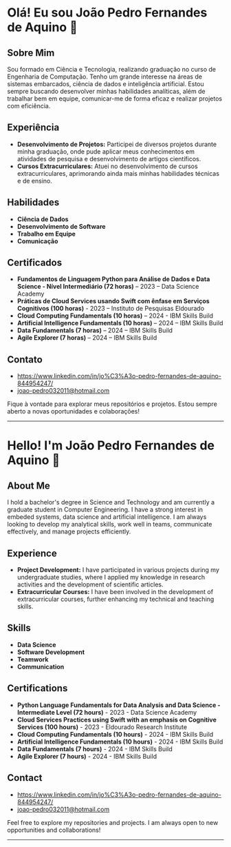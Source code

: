# Olá! Eu sou João Pedro Fernandes de Aquino 👋

## Sobre Mim

Sou formado em Ciência e Tecnologia, realizando graduação no curso de Engenharia de Computação. Tenho um grande interesse na áreas de sistemas embarcados, ciência de dados e inteligência artificial. Estou sempre buscando desenvolver minhas habilidades analíticas, além de trabalhar bem em equipe, comunicar-me de forma eficaz e realizar projetos com eficiência.

## Experiência

- **Desenvolvimento de Projetos:** Participei de diversos projetos durante minha graduação, onde pude aplicar meus conhecimentos em atividades de pesquisa e desenvolvimento de artigos científicos.
- **Cursos Extracurriculares:** Atuei no desenvolvimento de cursos extracurriculares, aprimorando ainda mais minhas habilidades técnicas e de ensino.

## Habilidades

- **Ciência de Dados**
- **Desenvolvimento de Software**
- **Trabalho em Equipe**
- **Comunicação**

##  Certificados

- **Fundamentos de Linguagem Python para Análise de Dados e Data Science - Nível Intermediário (72 horas)** – 2023 – Data Science Academy
- **Práticas de Cloud Services usando Swift com ênfase em Serviços Cognitivos (100 horas)** - 2023 – Instituto de Pesquisas Eldourado
- **Cloud Computing Fundamentals (10 horas)** – 2024 - IBM Skills Build
- **Artificial Intelligence Fundamentals (10 horas)** – 2024 – IBM Skills Build
- **Data Fundamentals (7 horas)** – 2024 – IBM Skills Build
- **Agile Explorer (7 horas)** – 2024 – IBM Skills Build

## Contato

- https://www.linkedin.com/in/jo%C3%A3o-pedro-fernandes-de-aquino-844954247/
- joao-pedro032011@hotmail.com

Fique à vontade para explorar meus repositórios e projetos. Estou sempre aberto a novas oportunidades e colaborações!

---

# Hello! I'm João Pedro Fernandes de Aquino 👋

## About Me

I hold a bachelor's degree in Science and Technology and am currently a graduate student in Computer Engineering. I have a strong interest in embeded systems, data science and artificial intelligence. I am always looking to develop my analytical skills, work well in teams, communicate effectively, and manage projects efficiently.

## Experience

- **Project Development:** I have participated in various projects during my undergraduate studies, where I applied my knowledge in research activities and the development of scientific articles.
- **Extracurricular Courses:** I have been involved in the development of extracurricular courses, further enhancing my technical and teaching skills.

## Skills

- **Data Science**
- **Software Development**
- **Teamwork**
- **Communication**

## Certifications

- **Python Language Fundamentals for Data Analysis and Data Science - Intermediate Level (72 hours)** - 2023 - Data Science Academy
- **Cloud Services Practices using Swift with an emphasis on Cognitive Services (100 hours)** - 2023 - Eldourado Research Institute
- **Cloud Computing Fundamentals (10 hours)** - 2024 - IBM Skills Build
- **Artificial Intelligence Fundamentals (10 hours)** - 2024 - IBM Skills Build
- **Data Fundamentals (7 hours)** - 2024 - IBM Skills Build
- **Agile Explorer (7 hours)** - 2024 - IBM Skills Build

## Contact

- https://www.linkedin.com/in/jo%C3%A3o-pedro-fernandes-de-aquino-844954247/
- joao-pedro032011@hotmail.com

Feel free to explore my repositories and projects. I am always open to new opportunities and collaborations!

---



